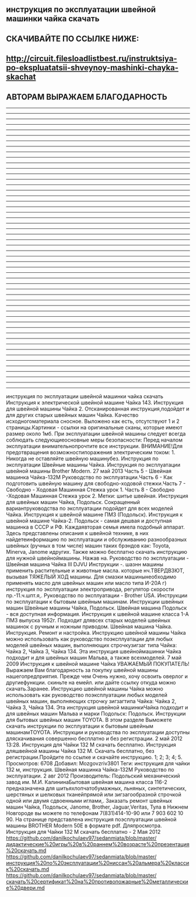 инструкция по эксплуатации швейной машинки чайка скачать
--------------------------------------------------
СКАЧИВАЙТЕ ПО ССЫЛКЕ НИЖЕ:
--------------------------------------------------
http://circuit.filesloadlistbest.ru/instruktsiya-po-ekspluatatsii-shveynoy-mashinki-chayka-skachat
--------------------------------------------------
АВТОРАМ ВЫРАЖАЕМ БЛАГОДАРНОСТЬ
--------------------------------------------------
--------------------------------------------------
--------------------------------------------------
--------------------------------------------------
--------------------------------------------------
--------------------------------------------------
--------------------------------------------------
--------------------------------------------------
--------------------------------------------------
--------------------------------------------------
--------------------------------------------------
--------------------------------------------------
--------------------------------------------------
--------------------------------------------------
--------------------------------------------------
--------------------------------------------------
--------------------------------------------------
--------------------------------------------------
--------------------------------------------------
--------------------------------------------------
--------------------------------------------------
--------------------------------------------------
--------------------------------------------------
--------------------------------------------------
--------------------------------------------------
--------------------------------------------------
--------------------------------------------------
--------------------------------------------------
--------------------------------------------------
--------------------------------------------------
--------------------------------------------------
--------------------------------------------------
--------------------------------------------------
--------------------------------------------------
--------------------------------------------------
--------------------------------------------------
--------------------------------------------------
--------------------------------------------------
--------------------------------------------------
--------------------------------------------------
--------------------------------------------------
--------------------------------------------------
--------------------------------------------------
--------------------------------------------------
--------------------------------------------------
--------------------------------------------------
--------------------------------------------------
--------------------------------------------------
--------------------------------------------------
--------------------------------------------------
--------------------------------------------------
--------------------------------------------------
--------------------------------------------------
инструкция по эксплуатации швейной машинки чайка скачать Инструкция к электрической швейной машине Чайка 143. Инструкция для швейной машины Чайка 2. Отсканированная инструкция,подойдет и для других старых швейных машин Чайка. Качество исходногоматериала сносное. Выложено как есть, отсутствуют 1 и 2 страницы.Картинки - ссылки на оригинальные сканы, которые имеют размер около 1мб. При эксплуатации швейной машины следует всегда соблюдать следующиеосновные меры безопасности: Перед началом эксплуатации внимательнопрочтите все инструкции. ВНИМАНИЕ!Для предотвращения возможностипоражения электрическим током: 1. Никогда не оставляйте швейную машинубез. Инструкция по эксплуатации  Швейные машины Чайка. Инструкция по эксплуатации швейной машины Brother Modern. 27 май 2013  Часть 5 - Швейная машинка Чайка-132М Руководство по эксплуатации.Часть 6 - Как подготовить швейную машину для свободно-ходовой стежки.Часть 7 - Свободно - Ходовая Машинная Стежка урок 1. Часть 8 - Свободно -Ходовая Машинная Стежка урок 2. Метки: шитье швейная. Инструкция для швейных машин Чайка, Подольск. Сокращенный вариантруководства по эксплуатации подойдет для всех моделей Чайка. Инструкция к швейной машине ПМЗ (Подольск). Инструкция к швейной машине Чайка-2. Подольск - самая дешвая и доступная машинка в СССР и РФ. Каждаявторая семья имела подобный аппарат. Здесь представлены описания к швейной технике, в них найдетеинформацию по эксплуатации и обслуживанию разнообразных швейных (ручных в том числе) машин таких брэндов как: Toyota, Minerva, Janome идругих. Также можно бесплатно скачать инструкцию для нужной швейноймашины. Нажав на. Руководство по эксплуатации - Швейная машина Чайка III DJVU
Инструкции -. шазнн машины применить растительные и животные масла. которые нч.ТВЕРДВЗЮТ, вызывая ТЯЖЕЛЫЙ ХОД машины. Для смазки машинынеобходимо применять масло для швейных машин или масло типа И-20А  г) инструкция по эксплуатации электропривода, регулятор скорости пр.-11.ч.шпт.я,. Руководство по эксплуатации - Brother USA. Инструкции по эксплуатации к бытовым швейным машинам. Инструкции швейных машин  Швейные машины Чайка, Подольск. Швейная машина Подольск - вся доступная информация. Инструкция к швейной машине класса 1-А ПМЗ выпуска 1952г. Подходит длявсех старых моделей швейных машинок с ручным и ножным приводом. Швейная машина Чайка. Инструкция. Ремонт и настройка. Инструкцию швейной машины Чайка можно использовать как руководство поэксплуатации для любых моделей швейных машин, выполняющих строчкузигзаг типа Чайка: Чайка 2, Чайка 3, Чайка 134. Эта инструкция швейноймашинки Чайка подходит и для швейных машин Мальва, а также всехмоделей. 7 май 2009  Инструкция к швейной машине Чайка УВАЖАЕМЫЙ ПОКУПАТЕЛЬ!Выражаем Вам благодарность за покупку швейной машины нашегопредприятия. Прежде чем  Очень нужно, хочу освоить оверлог и другиефункции. скиньте на емейл. или дайте ссылку откуда можно скачать.Заранее. Инструкцию швейной машины Чайка можно использовать как руководство поэксплуатации любых моделей швейных машин, выполняющих строчку зигзагтипа Чайка: Чайка 2, Чайка 3, Чайка 134. Эта инструкция швейной машинкиЧайка подходит и для швейных машин Мальва и марки Подольск: Подольск. Инструкции для бытовых швейных машин TOYOTA. В этом разделе Выможете скачать инструкции по эксплуатации к бытовым швейным машинамTOYOTA. Инструкции и руководства по эксплуатации доступны дляскачивания совершенно бесплатно и без регистрации.
2 май 2012  13:28. Инструкция для Чайки 132 М скачать бесплатно. Инструкция дляшвейной машины Чайка 132 М. Скачать бесплатно, без регистрации.Пройдите по ссылке и скачайте инструкцию. 1; 2; 3; 4; 5. Просмотров: 6708 Добавил: Mozgovzriv3801  Теги: инструкция для чайки 132 м, инструкция. Швейная машинка Чайка-132М Руководство по эксплуатации. 2 авг 2012  Производитель: Подольский механический завод им. М.И. КалининаБытовая швейная машина класса 116-2 предназначена для шитьяхлопчатобумажных, льняных, синтетических, шерстяных и шелковых тканейпрямой или зигзагообразной строчкой одной или двумя сдвоенными иглами,. Заказать ремонт швейных машин Чайка, Подольск, Janome, Brother, Jaguar,Veritas, Тула в Нижнем Новгороде вы можете по телефонам 7(831)414-10-90 или 7 903 602 10 90. На странице представлена инструкция поэсплуатации швейной машины BROTHER Modern 50E в формате pdf. Дляпросмотра. Инструкция для Чайки 132 М скачать бесплатно - 2 Мая 2012
https://github.com/danilkochulaev97/sedanmiata/blob/master/дидактические%20игры%20в%20раннем%20возрасте%20презентация%20скачать.md
https://github.com/danilkochulaev97/sedanmiata/blob/master/инструкция%20по%20эксплуатации%20ниссан%20альмера%20классик%20скачать.md
https://github.com/danilkochulaev97/sedanmiata/blob/master/скачать%20сертификат%20на%20противопожарные%20металлические%20двери.md